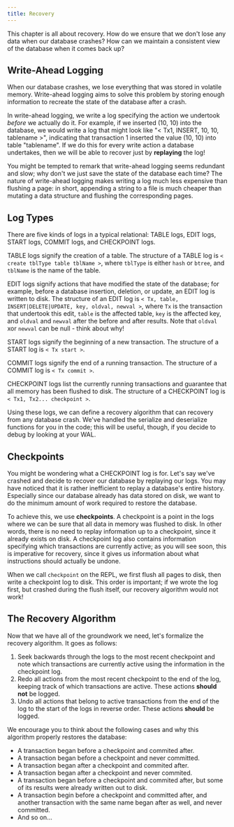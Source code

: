 ```yaml
---
title: Recovery
---
```


This chapter is all about recovery. How do we ensure that we don't lose any data when our database crashes? How can we maintain a consistent view of the database when it comes back up?

## Write-Ahead Logging

When our database crashes, we lose everything that was stored in volatile memory. Write-ahead logging aims to solve this problem by storing enough information to recreate the state of the database after a crash.

In write-ahead logging, we write a log specifying the action we undertook *before* we actually do it. For example, if we inserted (10, 10) into the database, we would write a log that might look like "< Tx1, INSERT, 10, 10, tablename >", indicating that transaction 1 inserted the value (10, 10) into table "tablename". If we do this for every write action a database undertakes, then we will be able to recover just by **replaying** the log!

You might be tempted to remark that write-ahead logging seems redundant and slow; why don't we just save the state of the database each time? The nature of write-ahead logging makes writing a log much less expensive than flushing a page: in short, appending a string to a file is much cheaper than mutating a data structure and flushing the corresponding pages.

## Log Types

There are five kinds of logs in a typical relational: TABLE logs, EDIT logs, START logs, COMMIT logs, and CHECKPOINT logs.

TABLE logs signify the creation of a table. The structure of a TABLE log is `< create tblType table tblName >`, where `tblType` is either `hash` or `btree`, and `tblName` is the name of the table.

EDIT logs signify actions that have modified the state of the database; for example, before a database insertion, deletion, or update, an EDIT log is written to disk. The structure of an EDIT log is `< Tx, table, INSERT|DELETE|UPDATE, key, oldval, newval >`, where `Tx` is the transaction that undertook this edit, `table` is the affected table, `key` is the affected key, and `oldval` and `newval` after the before and after results. Note that `oldval` xor `newval` can be null - think about why!

START logs signify the beginning of a new transaction. The structure of a START log is `< Tx start >`.

COMMIT logs signify the end of a running transaction. The structure of a COMMIT log is `< Tx commit >`.

CHECKPOINT logs list the currently running transactions and guarantee that all memory has been flushed to disk. The structure of a CHECKPOINT log is `< Tx1, Tx2... checkpoint >`.

Using these logs, we can define a recovery algorithm that can recovery from any database crash. We've handled the serialize and deserialize functions for you in the code; this will be useful, though, if you decide to debug by looking at your WAL.

## Checkpoints

You might be wondering what a CHECKPOINT log is for. Let's say we've crashed and decide to recover our database by replaying our logs. You may have noticed that it is rather inefficient to replay a database's entire history. Especially since our database already has data stored on disk, we want to do the minimum amount of work required to restore the database.

To achieve this, we use **checkpoints**. A checkpoint is a point in the logs where we can be sure that all data in memory was flushed to disk. In other words, there is no need to replay information up to a checkpoint, since it already exists on disk. A checkpoint log also contains information specifying which transactions are currently active; as you will see soon, this is imperative for recovery, since it gives us information about what instructions should actually be undone.

When we call `checkpoint` on the REPL, we first flush all pages to disk, then write a checkpoint log to disk. This order is important; if we wrote the log first, but crashed during the flush itself, our recovery algorithm would not work!

## The Recovery Algorithm

Now that we have all of the groundwork we need, let's formalize the recovery algorithm. It goes as follows:

1. Seek backwards through the logs to the most recent checkpoint and note which transactions are currently active using the information in the checkpoint log.
2. Redo all actions from the most recent checkpoint to the end of the log, keeping track of which transactions are active. These actions **should not** be logged.
3. Undo all actions that belong to active transactions from the end of the log to the start of the logs in reverse order. These actions **should** be logged.

We encourage you to think about the following cases and why this algorithm properly restores the database:

- A transaction began before a checkpoint and commited after.
- A transaction began before a checkpoint and never committed.
- A transaction began after a checkpoint and commited after.
- A transaction began after a checkpoint and never commited.
- A transaction began before a checkpoint and commited after, but some of its results were already written out to disk.
- A transaction begin before a checkpoint and committed after, and another transaction with the same name began after as well, and never committed.
- And so on...
